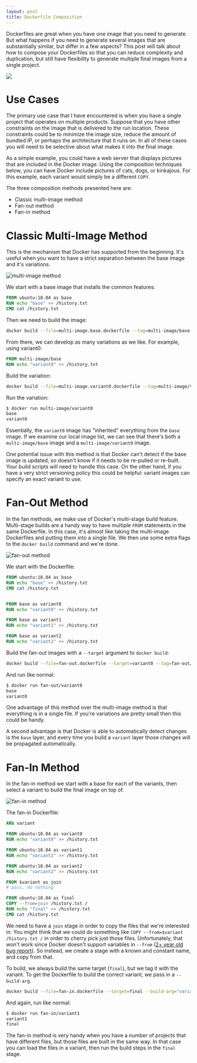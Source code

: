 ```yaml
---
layout: post
title: Dockerfile Composition
---
```


Dockerfiles are great when you have one image that you need to generate. But what happens if you need to generate several images that are substantially similar, but differ in a few aspects? This post will talk about how to compose your Dockerfiles so that you can reduce complexity and duplication, but still have flexibility to generate multiple final images from a single project.

![](/public/images/2020/03/24/header-image.png)

<!--endexcerpt-->

# Use Cases

The primary use case that I have encountered is when you have a single project that operates on multiple products. Suppose that you have other constraints on the image that is delivered to the run location. These constraints could be to minimize the image size, reduce the amount of bundled IP, or perhaps the architecture that it runs on. In all of these cases you will need to be selective about what makes it into the final image.

As a simple example, you could have a web server that displays pictures that are included in the Docker image. Using the composition techniques below, you can have Docker include pictures of cats, dogs, or kinkajous. For this example, each variant would simply be a different `COPY`.

The three composition methods presented here are:
* Classic multi-image method
* Fan-out method
* Fan-in method


# Classic Multi-Image Method

This is the mechanism that Docker has supported from the beginning. It's useful when you want to have a strict separation between the base image and it's variations.

![multi-image method](/public/images/2020/03/24/multi-image-method.png)

We start with a base image that installs the common features:

```dockerfile
FROM ubuntu:18.04 as base
RUN echo "base" >> /history.txt
CMD cat /history.txt
```

Then we need to build the image:

```bash
docker build --file=multi-image.base.dockerfile --tag=multi-image/base ./
```

From there, we can develop as many variations as we like. For example, using variant0:

```dockerfile
FROM multi-image/base
RUN echo "variant0" >> /history.txt
```

Build the variation:

```bash
docker build --file=multi-image.variant0.dockerfile --tag=multi-image/variant0 ./
```

Run the variation:

```bash
$ docker run multi-image/variant0
base
variant0
```

Essentially, the `variant0` image has "inherited" everything from the `base` image. If we examine our local image list, we can see that there's both a `multi-image/base` image and a `multi-image/variant0` image.

One potential issue with this method is that Docker can't detect if the base image is updated, so doesn't know if it needs to be re-pulled or re-built. Your build scripts will need to handle this case. On the other hand, if you have a very strict versioning policy this could be helpful: variant images can specify an exact variant to use.


# Fan-Out Method

In the fan methods, we make use of Docker's multi-stage build feature. Multi-stage builds are a handy way to have multiple `FROM` statements in the same Dockerfile. In this case, it's almost like taking the multi-image Dockerfiles and putting them into a single file. We then use some extra flags to the `docker build` command and we're done.

![fan-out method](/public/images/2020/03/24/fan-out-method.png)

We start with the Dockerfile:

```dockerfile
FROM ubuntu:18.04 as base
RUN echo "base" >> /history.txt
CMD cat /history.txt


FROM base as variant0
RUN echo "variant0" >> /history.txt

FROM base as variant1
RUN echo "variant1" >> /history.txt

FROM base as variant2
RUN echo "variant2" >> /history.txt
```

Build the fan-out images with a `--target` argument to `docker build`:

```bash
docker build --file=fan-out.dockerfile --target=variant0 --tag=fan-out/variant0 ./
```

And run like normal:

```bash
$ docker run fan-out/variant0
base
variant0
```

One advantage of this method over the multi-image method is that everything is in a single file. If you're variations are pretty small then this could be handy.

A second advantage is that Docker is able to automatically detect changes is the `base` layer, and every time you build a `variant` layer those changes will be propagated automatically.


# Fan-In Method

In the fan-in method we start with a base for each of the variants, then select a variant to build the final image on top of.

![fan-in method](/public/images/2020/03/24/fan-in-method.png)

The fan-in Dockerfile:

```dockerfile
ARG variant

FROM ubuntu:18.04 as variant0
RUN echo "variant0" >> /history.txt

FROM ubuntu:18.04 as variant1
RUN echo "variant1" >> /history.txt

FROM ubuntu:18.04 as variant2
RUN echo "variant2" >> /history.txt

FROM $variant as join
# pass, do nothing

FROM ubuntu:18.04 as final
COPY --from=join /history.txt /
RUN echo "final" >> /history.txt
CMD cat /history.txt
```

We need to have a `join` stage in order to copy the files that we're interested in. You might think that we could do something like `COPY --from=$variant /history.txt /` in order to cherry pick just those files. Unfortunately, that won't work since Docker doesn't support variables in `--from` ([2+ year old bug report](https://github.com/moby/moby/issues/34482)). So instead, we create a stage with a known and constant name, and copy from that.

To build, we always build the same target (`final`), but we tag it with the variant. To get the Dockerfile to build the correct variant, we pass in a `--build-arg`.

```bash
docker build --file=fan-in.dockerfile --target=final --build-arg="variant=variant1" --tag=fan-in/variant1 ./
```

And again, run like normal:

```bash
$ docker run fan-in/variant1
variant1
final
```

The fan-in method is very handy when you have a number of projects that have different files, but those files are built in the same way. In that case you can load the files in a variant, then run the build steps in the `final` stage.
